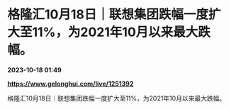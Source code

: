# 格隆汇10月18日｜联想集团跌幅一度扩大至11%，为2021年10月以来最大跌幅。

**2023-10-18 01:49**

**https://www.gelonghui.com/live/1251392**

格隆汇10月18日｜联想集团跌幅一度扩大至11%，为2021年10月以来最大跌幅。